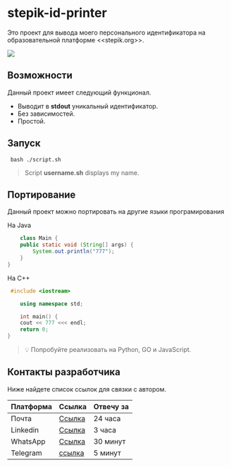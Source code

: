 # stepik-id-printer 
Это проект для вывода моего персонального идентификатора на образовательной платформе <<stepik.org>>.

![](https://ucarecdn.com/02b8ff49-8f2b-4ce9-be84-7d4bdc6b9b67/)

## Возможности
Данный проект имеет следующий функционал.
* Выводит в **stdout** уникальный идентификатор.
* Без зависимостей.
* Простой.


## Запуск
```
 bash ./script.sh
```

> Script **username.sh** displays my name.

## Портирование
Данный проект можно портировать на другие языки програмирования

На Java
``` Java
	class Main {
	public static void (String[] args) {
		System.out.println("777");
	}
}
```

На С++
``` C++
 #include <iostream>

    using namespace std;

    int main() {
	cout << 777 <<< endl;
	return 0;
}
```
> :bulb: Попробуйте реализовать на Python, GO и JavaScript.

## Контакты разработчика 
Ниже найдете список ссылок для связки c автором.

Платформа | Ссылка                             | Отвечу за |
----------|------------------------------------|-----------|
Почта     |[Ссылка](https://mail.ru)| 24 часа |
Linkedin  |[Ссылка](https://linkedin.com)| 3 часа |
WhatsApp  |[Ссылка](https://web.whatsapp.com)| 30 минут |
Telegram  |[ссылка](https://web.telegram.org/)| 5 минут |
